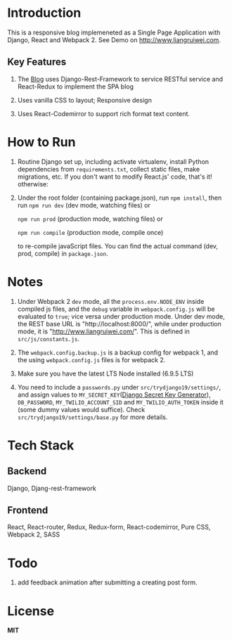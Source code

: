 # Introduction
This is a responsive blog implemeneted as a Single Page Application with Django, React and Webpack 2.
See Demo on http://www.liangruiwei.com.

## Key Features
1. The [Blog](http://www.liangruiwei.com/posts) uses Django-Rest-Framework to service RESTful service and React-Redux to implement the SPA blog

2. Uses vanilla CSS to layout; Responsive design

3. Uses React-Codemirror to support rich format text content.


# How to Run
1. Routine Django set up, including activate virtualenv, install Python dependencies from `requirements.txt`, collect static files, make migrations, etc. If you don't want to modify React.js' code, that's it! otherwise:

2. Under the root folder (containing package.json), run `npm install`, then run
    `npm run dev` (dev mode, watching files) or
  
    `npm run prod` (production mode, watching files) or

    `npm run compile` (production mode, compile once)

    to re-compile javaScript files. You can find the actual command (dev, prod, compile) in `package.json`.

# Notes
1. Under Webpack 2 `dev` mode, all the `process.env.NODE_ENV` inside compiled js files, and the `debug` variable in `webpack.config.js` will be evaluated to `true`; vice versa under production mode.
    Under dev mode, the REST base URL is "http://localhost:8000/", while under production mode, it is "http://www.liangruiwei.com/". This is defined in `src/js/constants.js`.

2. The `webpack.config.backup.js` is a backup config for webpack 1, and the using `webpack.config.js` files is for webpack 2.

3. Make sure you have the latest LTS Node installed (6.9.5 LTS)

4. You need to include a `passwords.py` under `src/trydjango19/settings/`, and assign values to `MY_SECRET_KEY`([Django Secret Key Generator](http://www.miniwebtool.com/django-secret-key-generator/)), `DB_PASSWORD`, `MY_TWILIO_ACCOUNT_SID` and `MY_TWILIO_AUTH_TOKEN` inside it (some dummy values would suffice). Check `src/trydjango19/settings/base.py` for more details. 


# Tech Stack
## Backend
Django, Djang-rest-framework

## Frontend
React, React-router, Redux, Redux-form, React-codemirror, Pure CSS, Webpack 2, SASS

# Todo
1. add feedback animation after submitting a creating post form.

# License
**MIT**
